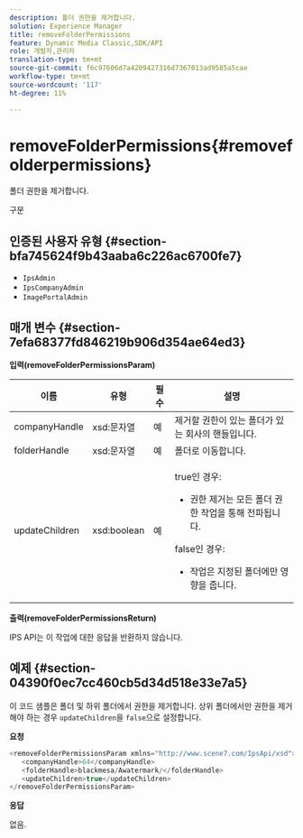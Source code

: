 ```yaml
---
description: 폴더 권한을 제거합니다.
solution: Experience Manager
title: removeFolderPermissions
feature: Dynamic Media Classic,SDK/API
role: 개발자,관리자
translation-type: tm+mt
source-git-commit: f6c97606d7a4209427316d7367013ad9585a5cae
workflow-type: tm+mt
source-wordcount: '117'
ht-degree: 11%

---
```



# removeFolderPermissions{#removefolderpermissions}

폴더 권한을 제거합니다.

구문

## 인증된 사용자 유형 {#section-bfa745624f9b43aaba6c226ac6700fe7}

* `IpsAdmin`
* `IpsCompanyAdmin`
* `ImagePortalAdmin`

## 매개 변수 {#section-7efa68377fd846219b906d354ae64ed3}

**입력(removeFolderPermissionsParam)**

<table id="table_15223256C63C4F008BDB1DF6F0AFE6A8"> 
 <thead> 
  <tr> 
   <th colname="col1" class="entry"> 이름 </th> 
   <th colname="col2" class="entry"> 유형 </th> 
   <th colname="col3" class="entry"> 필수 </th> 
   <th colname="col4" class="entry"> 설명 </th> 
  </tr> 
 </thead>
 <tbody> 
  <tr> 
   <td colname="col1"> <span class="codeph"> <span class="varname"> companyHandle</span> </span> </td> 
   <td colname="col2"> <span class="codeph"> xsd:문자열</span> </td> 
   <td colname="col3"> 예 </td> 
   <td colname="col4"> 제거할 권한이 있는 폴더가 있는 회사의 핸들입니다. </td> 
  </tr> 
  <tr> 
   <td colname="col1"> <span class="codeph"> <span class="varname"> folderHandle</span> </span> </td> 
   <td colname="col2"> <span class="codeph"> xsd:문자열</span> </td> 
   <td colname="col3"> 예 </td> 
   <td colname="col4"> 폴더로 이동합니다. </td> 
  </tr> 
  <tr> 
   <td colname="col1"> <span class="codeph"> <span class="varname"> updateChildren</span> </span> </td> 
   <td colname="col2"> <span class="codeph"> xsd:boolean</span> </td> 
   <td colname="col3"> 예 </td> 
   <td colname="col4"> <p><span class="codeph"> true</span>인 경우: 
     <ul id="ul_1305D060E0F34A61AA3C827E43F296E6"> 
      <li id="li_AB8705F3CEAD4B8A8F1C28291A6F7EC8">권한 제거는 모든 폴더 권한 작업을 통해 전파됩니다. </li> 
     </ul> </p> <p><span class="codeph"> false</span>인 경우: 
     <ul id="ul_19AEE80F1FC84B64AD623E050C12A0CD"> 
      <li id="li_B8B78851004C43DB8CB7958E380AF510">작업은 지정된 폴더에만 영향을 줍니다. </li> 
     </ul> </p> </td> 
  </tr> 
 </tbody> 
</table>

**출력(removeFolderPermissionsReturn)**

IPS API는 이 작업에 대한 응답을 반환하지 않습니다.

## 예제 {#section-04390f0ec7cc460cb5d34d518e33e7a5}

이 코드 샘플은 폴더 및 하위 폴더에서 권한을 제거합니다. 상위 폴더에서만 권한을 제거해야 하는 경우 `updateChildren`을 `false`으로 설정합니다.

**요청**

```java
<removeFolderPermissionsParam xmlns="http://www.scene7.com/IpsApi/xsd">
   <companyHandle>64</companyHandle>
   <folderHandle>blackmesa/Awatermark/</folderHandle>
   <updateChildren>true</updateChildren>
</removeFolderPermissionsParam>
```

**응답**

없음.
